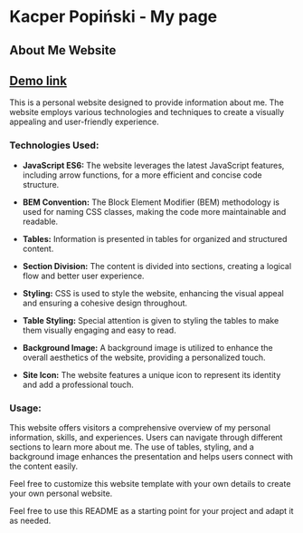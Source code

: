 # **Kacper Popiński - My page**

## About Me Website 
## [Demo link](https://cspy-99.github.io/homepage/)
This is a personal website designed to provide information about me. The website employs various technologies and techniques to create a visually appealing and user-friendly experience.

### Technologies Used:
- **JavaScript ES6:** The website leverages the latest JavaScript features, including arrow functions, for a more efficient and concise code structure.

- **BEM Convention:** The Block Element Modifier (BEM) methodology is used for naming CSS classes, making the code more maintainable and readable.

- **Tables:** Information is presented in tables for organized and structured content.

- **Section Division:** The content is divided into sections, creating a logical flow and better user experience.

- **Styling:** CSS is used to style the website, enhancing the visual appeal and ensuring a cohesive design throughout.

- **Table Styling:** Special attention is given to styling the tables to make them visually engaging and easy to read.

- **Background Image:** A background image is utilized to enhance the overall aesthetics of the website, providing a personalized touch.

- **Site Icon:** The website features a unique icon to represent its identity and add a professional touch.

### Usage:
This website offers visitors a comprehensive overview of my personal information, skills, and experiences. Users can navigate through different sections to learn more about me. The use of tables, styling, and a background image enhances the presentation and helps users connect with the content easily.

Feel free to customize this website template with your own details to create your own personal website.

Feel free to use this README as a starting point for your project and adapt it as needed.





